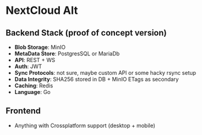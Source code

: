 # NextCloud Alt
## Backend Stack (proof of concept version)
- **Blob Storage**: MinIO 
- **MetaData Store**: PostgresSQL or MariaDb
- **API**: REST + WS
- **Auth**: JWT 
- **Sync Protocols**: not sure, maybe custom API or some hacky rsync setup
- **Data Integrity**: SHA256 stored in DB + MinIO ETags as secondary
- **Caching**: Redis
- **Language**: Go

## Frontend
- Anything with Crossplatform support (desktop + mobile)

